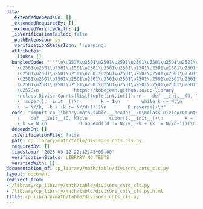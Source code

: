 ```yaml
---
data:
  _extendedDependsOn: []
  _extendedRequiredBy: []
  _extendedVerifiedWith: []
  _isVerificationFailed: false
  _pathExtension: py
  _verificationStatusIcon: ':warning:'
  attributes:
    links: []
  bundledCode: "'''\n\u257A\u2501\u2501\u2501\u2501\u2501\u2501\u2501\u2501\u2501\u2501\
    \u2501\u2501\u2501\u2501\u2501\u2501\u2501\u2501\u2501\u2501\u2501\u2501\u2501\
    \u2501\u2501\u2501\u2501\u2501\u2501\u2501\u2501\u2501\u2501\u2501\u2501\u2501\
    \u2501\u2501\u2501\u2501\u2501\u2501\u2501\u2501\u2501\u2501\u2501\u2501\u2501\
    \u2501\u2501\u2501\u2501\u2501\u2501\u2501\u2501\u2501\u2501\u2501\u2501\u2501\
    \u2578\n             https://kobejean.github.io/cp-library               \n'''\n\
    \nclass DivisorCounts(list[tuple[int,int]]):\n    def __init__(D, N):\n      \
    \  super().__init__()\n        k = 1\n        while k <= N:\n            D.append((d\
    \ := N//k, -k + (k := N//d+1)))\n        D.reverse()\n"
  code: "import cp_library.math.table.__header__\n\nclass DivisorCounts(list[tuple[int,int]]):\n\
    \    def __init__(D, N):\n        super().__init__()\n        k = 1\n        while\
    \ k <= N:\n            D.append((d := N//k, -k + (k := N//d+1)))\n        D.reverse()\n"
  dependsOn: []
  isVerificationFile: false
  path: cp_library/math/table/divisors_cnts_cls.py
  requiredBy: []
  timestamp: '2025-03-12 22:12:43+09:00'
  verificationStatus: LIBRARY_NO_TESTS
  verifiedWith: []
documentation_of: cp_library/math/table/divisors_cnts_cls.py
layout: document
redirect_from:
- /library/cp_library/math/table/divisors_cnts_cls.py
- /library/cp_library/math/table/divisors_cnts_cls.py.html
title: cp_library/math/table/divisors_cnts_cls.py
---
```


